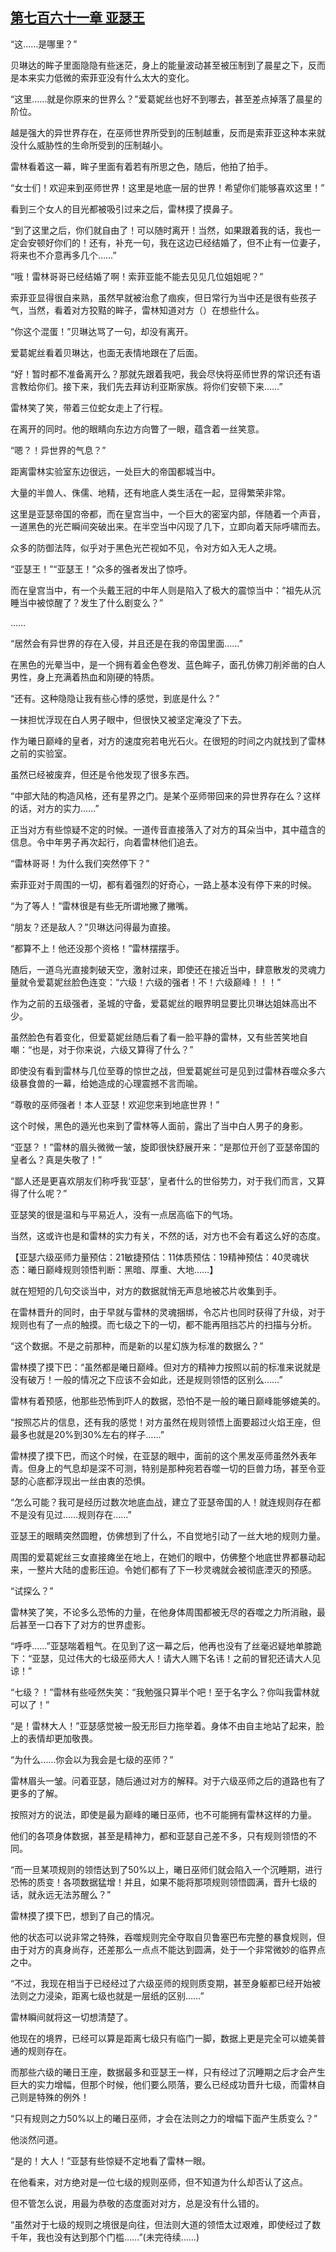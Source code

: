## [第七百六十一章 亚瑟王](https://www.xxbiquge.com/11_11222/9004075.html)


  “这……是哪里？”

  贝琳达的眸子里面隐隐有些迷茫，身上的能量波动甚至被压制到了晨星之下，反而是本来实力低微的索菲亚没有什么太大的变化。

  “这里……就是你原来的世界么？”爱葛妮丝也好不到哪去，甚至差点掉落了晨星的阶位。

  越是强大的异世界存在，在巫师世界所受到的压制越重，反而是索菲亚这种本来就没什么威胁性的生命所受到的压制越小。

  雷林看着这一幕，眸子里面有着若有所思之色，随后，他拍了拍手。

  “女士们！欢迎来到巫师世界！这里是地底一层的世界！希望你们能够喜欢这里！”

  看到三个女人的目光都被吸引过来之后，雷林摸了摸鼻子。

  “到了这里之后，你们就自由了！可以随时离开！当然，如果跟着我的话，我也一定会安顿好你们的！还有，补充一句，我在这边已经结婚了，但不止有一位妻子，将来也不介意再多几个……”

  “哦！雷林哥哥已经结婚了啊！索菲亚能不能去见见几位姐姐呢？”

  索菲亚显得很自来熟，虽然早就被治愈了痼疾，但日常行为当中还是很有些孩子气，当然，看着对方狡黠的眸子，雷林知道对方（）在想些什么。

  “你这个混蛋！”贝琳达骂了一句，却没有离开。

  爱葛妮丝看着贝琳达，也面无表情地跟在了后面。

  “好！暂时都不准备离开么？那就先跟着我吧，我会尽快将巫师世界的常识还有语言教给你们。接下来，我们先去拜访利亚斯家族。将你们安顿下来……”

  雷林笑了笑，带着三位蛇女走上了行程。

  在离开的同时。他的眼睛向东边方向瞥了一眼，蕴含着一丝笑意。

  “嗯？！异世界的气息？”

  距离雷林实验室东边很远，一处巨大的帝国都城当中。

  大量的半兽人、侏儒、地精，还有地底人类生活在一起，显得繁荣非常。

  这里是亚瑟帝国的帝都，而在皇宫当中，一个巨大的密室内部，伴随着一个声音，一道黑色的光芒瞬间突破出来。在半空当中闪现了几下，立即向着天际呼啸而去。

  众多的防御法阵，似乎对于黑色光芒视如不见，令对方如入无人之境。

  “亚瑟王！”“亚瑟王！”众多的强者发出了惊呼。

  而在皇宫当中，有一个头戴王冠的中年人则是陷入了极大的震惊当中：“祖先从沉睡当中被惊醒了？发生了什么剧变么？”

  ……

  “居然会有异世界的存在入侵，并且还是在我的帝国里面……”

  在黑色的光晕当中，是一个拥有着金色卷发、蓝色眸子，面孔仿佛刀削斧凿的白人男性，身上充满着热血和刚硬的特质。

  “还有。这种隐隐让我有些心悸的感觉，到底是什么？”

  一抹担忧浮现在白人男子眼中，但很快又被坚定淹没了下去。

  作为曦日巅峰的皇者，对方的速度宛若电光石火。在很短的时间之内就找到了雷林之前的实验室。

  虽然已经被废弃，但还是令他发现了很多东西。

  “中部大陆的构造风格，还有星界之门。是某个巫师带回来的异世界存在么？这样的话，对方的实力……”

  正当对方有些惊疑不定的时候。一道传音直接落入了对方的耳朵当中，其中蕴含的信息。令中年男子再次起行，向着雷林他们追去。

  “雷林哥哥！为什么我们突然停下？”

  索菲亚对于周围的一切，都有着强烈的好奇心，一路上基本没有停下来的时候。

  “为了等人！”雷林很是有些无所谓地撇了撇嘴。

  “朋友？还是敌人？”贝琳达问得最为直接。

  “都算不上！他还没那个资格！”雷林摆摆手。

  随后，一道乌光直接刺破天空，激射过来，即使还在接近当中，肆意散发的灵魂力量就令爱葛妮丝脸色连变：“六级！六级的强者！不！六级巅峰！！！”

  作为之前的五级强者，圣城的守备，爱葛妮丝的眼界明显要比贝琳达姐妹高出不少。

  虽然脸色有着变化，但爱葛妮丝随后看了看一脸平静的雷林，又有些苦笑地自嘲：“也是，对于你来说，六级又算得了什么？”

  即使没有看到雷林与几位至尊的惊世之战，但爱葛妮丝可是见到过雷林吞噬众多六级暴食兽的一幕，给她造成的心理震撼不言而喻。

  “尊敬的巫师强者！本人亚瑟！欢迎您来到地底世界！”

  这个时候，黑色的遁光也来到了雷林等人面前，露出了当中白人男子的身影。

  “亚瑟？！”雷林的眉头微微一皱，旋即很快舒展开来：“是那位开创了亚瑟帝国的皇者么？真是失敬了！”

  “鄙人还是更喜欢朋友们称呼我‘亚瑟’，皇者什么的世俗势力，对于我们而言，又算得了什么呢？”

  亚瑟笑的很是温和与平易近人，没有一点居高临下的气场。

  当然，这或许也是和雷林的实力有关，不然的话，对方也不会有着这么好的态度。

  【亚瑟六级巫师力量预估：21敏捷预估：11体质预估：19精神预估：40灵魂状态：曦日巅峰规则领悟判断：黑暗、厚重、大地……】

  就在短短的几句交谈当中，对方的数据就悄无声息地被芯片收集到手。

  在雷林晋升的同时，由于早就与雷林的灵魂捆绑，令芯片也同时获得了升级，对于规则也有了一点的触摸。而七级之下的一切，都不能再阻挡芯片的扫描与分析。

  “这个数据。不是之前那种，而是新的以星幻族为标准的数据么？”

  雷林摸了摸下巴：“虽然都是曦日巅峰。但对方的精神力按照以前的标准来说就是没有破万！一般的情况之下应该不会如此，还是规则领悟的区别么……”

  雷林有着预感，他那些恐怖到吓人的数据，恐怕不是一般的曦日巅峰能够媲美的。

  “按照芯片的信息，还有我的感觉！对方虽然在规则领悟上面要超过火焰王座，但最多也就是20%到30%左右的样子……”

  雷林摸了摸下巴，而这个时候，在亚瑟的眼中，面前的这个黑发巫师虽然外表年青。但身上的气息却是深不可测，特别是那种宛若吞噬一切的巨兽力场，甚至令亚瑟的心底都浮现出一丝由衷的恐惧。

  “怎么可能？我可是经历过数次地底血战，建立了亚瑟帝国的人！就连规则存在都不是没有见过……规则存在……”

  亚瑟王的眼睛突然圆瞪，仿佛想到了什么，不自觉地引动了一丝大地的规则力量。

  周围的爱葛妮丝三女直接瘫坐在地上，在她们的眼中，仿佛整个地底世界都暴动起来，一整片大陆的虚影压迫。令她们都有了下一秒灵魂就会被彻底湮灭的预感。

  “试探么？”

  雷林笑了笑，不论多么恐怖的力量，在他身体周围都被无尽的吞噬之力所消融，最后甚至一口吞下了对方的世界虚影。

  “呼呼……”亚瑟喘着粗气。在见到了这一幕之后，他再也没有了丝毫迟疑地单膝跪下：“亚瑟，见过伟大的七级巫师大人！请大人赐下名讳！之前的冒犯还请大人见谅！”

  “七级？！”雷林有些哑然失笑：“我勉强只算半个吧！至于名字么？你叫我雷林就可以了！”

  “是！雷林大人！”亚瑟感觉被一股无形巨力拖举着。身体不由自主地站了起来，脸上的表情却更加敬畏。

  “为什么……你会以为我会是七级的巫师？”

  雷林眉头一皱。问着亚瑟，随后通过对方的解释。对于六级巫师之后的道路也有了更多的了解。

  按照对方的说法，即使是最为巅峰的曦日巫师，也不可能拥有雷林这样的力量。

  他们的各项身体数据，甚至是精神力，都和亚瑟自己差不多，只有规则领悟的不同。

  “而一旦某项规则的领悟达到了50%以上，曦日巫师们就会陷入一个沉睡期，进行恐怖的质变！各项数据猛增！并且，如果不能将那项规则领悟圆满，晋升七级的话，就永远无法苏醒么？”

  雷林摸了摸下巴，想到了自己的情况。

  他的状态可以说非常之特殊，吞噬规则完全夺取自贝鲁塞巴布完整的暴食规则，但由于对方的真身尚存，还差那么一点点不能达到圆满，处于一个非常微妙的临界点之中。

  “不过，我现在相当于已经经过了六级巫师的规则质变期，甚至身躯都已经开始被法则之力浸染，距离七级也就是一层纸的区别……”

  雷林瞬间就将这一切想清楚了。

  他现在的境界，已经可以算是距离七级只有临门一脚，数据上更是完全可以媲美普通的规则存在。

  而那些六级的曦日王座，数据最多和亚瑟王一样，只有经过了沉睡期之后才会产生巨大的实力增幅，但那个时候，他们要么陨落，要么已经成功晋升七级，而雷林自己则是特殊的例外！

  “只有规则之力50%以上的曦日巫师，才会在法则之力的增幅下面产生质变么？”

  他淡然问道。

  “是的！大人！”亚瑟有些惊疑不定地看了雷林一眼。

  在他看来，对方绝对是一位七级的规则巫师，但不知道为什么却否认了这点。

  但不管怎么说，用最为恭敬的态度面对对方，总是没有什么错的。

  “虽然对于七级的规则之境很是向往，但法则大道的领悟太过艰难，即使经过了数千年，我也没有达到那个门槛……”(未完待续……)

